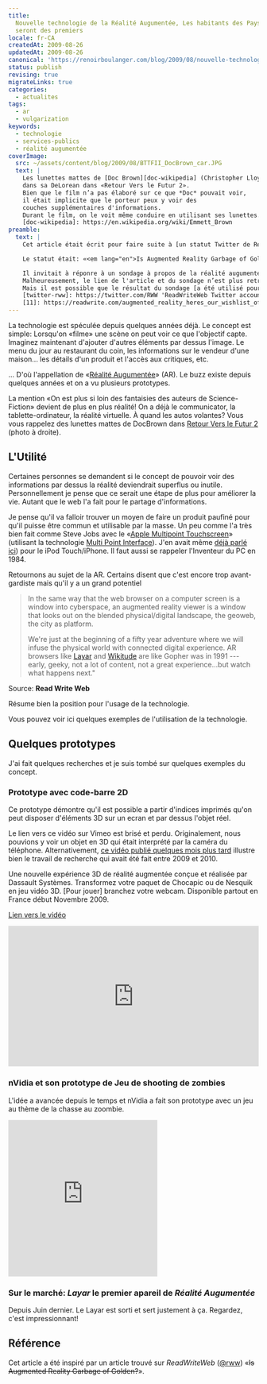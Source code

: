 ```yaml
---
title:
  Nouvelle technologie de la Réalité Augumentée, Les habitants des Pays Bas
  seront des premiers
locale: fr-CA
createdAt: 2009-08-26
updatedAt: 2009-08-26
canonical: 'https://renoirboulanger.com/blog/2009/08/nouvelle-technologie-de-la-realite-augumentee-les-habitants-des-pays-bas-seront-des-premiers/'
status: publish
revising: true
migrateLinks: true
categories:
  - actualites
tags:
  - ar
  - vulgarization
keywords:
  - technologie
  - services-publics
  - réalité augumentée
coverImage:
  src: ~/assets/content/blog/2009/08/BTTFII_DocBrown_car.JPG
  text: |
    Les lunettes mattes de [Doc Brown][doc-wikipedia] (Christopher Lloyd)
    dans sa DeLorean dans «Retour Vers le Futur 2».
    Bien que le film n’a pas élaboré sur ce que *Doc* pouvait voir,
    il était implicite que le porteur peux y voir des
    couches supplémentaires d'informations.
    Durant le film, on le voit même conduire en utilisant ses lunettes.
    [doc-wikipedia]: https://en.wikipedia.org/wiki/Emmett_Brown
preamble:
  text: |
    Cet article était écrit pour faire suite à [un statut Twitter de ReadWriteWeb][twitter-rww], publié en Août 2009. (lien vers le statut n'était pas inclus dans cet article).

    Le statut était: «<em lang="en">Is Augmented Reality Garbage of Golden?</em>»

    Il invitait à réponre à un sondage à propos de la réalité augumentée, si c'est une mode passagère («<span lang="en">Garbage</span>») ou s'il y a un potentiel («<span lang="en">Golden</span>»).
    Malheureusement, le lien de l'article et du sondage n’est plus retrouvable.
    Mais il est possible que le résultat du sondage [a été utilisé pour cet article][11].
    [twitter-rww]: https://twitter.com/RWW 'ReadWriteWeb Twitter account'
    [11]: https://readwrite.com/augmented_reality_heres_our_wishlist_of_apps_whats/ 'Article dated on 2009-06-25 titled: Augmented Reality. Here’s Our Wishlist of Apps, What’s On Yours?'
---
```

<!--
migrateLinks:
  external: 8
  waybackMachine:
  - fr.wikipedia.org
  - hrmpf.com
  - en.wikipedia.org
  - layar.eu
  - www.wikitude.org
  - www.dailymotion.com
  - twitter.com
  - readwrite.com
-->

La technologie est spéculée depuis quelques années déjà. Le concept est simple:
Lorsqu'on «filme» une scène on peut voir ce que l'objectif capte. Imaginez
maintenant d'ajouter d'autres éléments par dessus l'image. Le menu du jour au
restaurant du coin, les informations sur le vendeur d'une maison... les détails
d'un produit et l'accès aux critiques, etc.

... D'où l'appellation de «[Réalité Augumentée][1]» (AR). Le buzz existe depuis
quelques années et on a vu plusieurs prototypes.

La mention «On est plus si loin des fantaisies des auteurs de Science-Fiction»
devient de plus en plus réalité! On a déjà le communicator, la
tablette-ordinateur, la réalité virtuelle. À quand les autos volantes? Vous vous
rappelez des lunettes mattes de DocBrown dans [Retour Vers le Futur 2][2] (photo
à droite).

## L'Utilité

Certaines personnes se demandent si le concept de pouvoir voir des informations
par dessus la réalité deviendrait superflus ou inutile. Personnellement je pense
que ce serait une étape de plus pour améliorer la vie. Autant que le web l'a
fait pour le partage d'informations.

Je pense qu'il va falloir trouver un moyen de faire un produit paufiné pour
qu'il puisse être commun et utilisable par la masse. Un peu comme l'a très bien
fait comme Steve Jobs avec le «[Apple Multipoint Touchscreen][3]» (utilisant la
technologie [Multi Point Interface][4]). J'en avait même [déjà parlé ici][5])
pour le iPod Touch/iPhone. Il faut aussi se rappeler l'Inventeur du PC en 1984\.

Retournons au sujet de la AR. Certains disent que c'est encore trop
avant-gardiste mais qu'il y a un grand potentiel

> In the same way that the web browser on a computer screen is a window into
> cyberspace, an augmented reality viewer is a window that looks out on the
> blended physical/digital landscape, the geoweb, the city as platform.
>
> We're just at the beginning of a fifty year adventure where we will infuse the
> physical world with connected digital experience. AR browsers like [Layar][6]
> and [Wikitude][7] are like Gopher was in 1991 --- early, geeky, not a lot of
> content, not a great experience...but watch what happens next."

Source: **Read Write Web**

Résume bien la position pour l'usage de la technologie.

Vous pouvez voir ici quelques exemples de l'utilisation de la technologie.

## Quelques prototypes

J'ai fait quelques recherches et je suis tombé sur quelques exemples du concept.

### Prototype avec code-barre 2D

Ce prototype démontre qu'il est possible a partir d'indices imprimés qu'on peut
disposer d'éléments 3D sur un ecran et par dessus l'objet réel.

<!-- #XXX from app-alert-box to rb-notice-box -->
<app-alert-box alert-type="warn" title="Lien perdu">

Le lien vers ce vidéo sur Vimeo est brisé et perdu. Originalement, nous pouvions
y voir un objet en 3D qui était interprété par la caméra du téléphone.
Alternativement, [ce vidéo publié quelques mois plus tard][xc863i] illustre bien
le travail de recherche qui avait été fait entre 2009 et 2010.

</app-alert-box>

<app-image src="~/assets/content/blog/2009/08/dailymotion-xc863i.png" figcaption=" ">

Une nouvelle expérience 3D de réalité augmentée conçue et réalisée par Dassault Systèmes. Transformez votre paquet de Chocapic ou de Nesquik en jeu vidéo 3D. [Pour jouer] branchez votre webcam. Disponible partout en France début Novembre 2009.

[Lien vers le vidéo][xc863i]

</app-image>

<div style="position:relative;padding-bottom:56.25%;height:0;overflow:hidden;">
<!--#TODO-Video-Lazy-Load-->
<iframe style="width:100%;height:100%;position:absolute;left:0px;top:0px;overflow:hidden" frameborder="0" type="text/html" src="https://www.dailymotion.com/embed/video/xc863i" width="100%" height="100%" allowfullscreen > </iframe>
</div>

[xc863i]:
  https://www.dailymotion.com/video/xc863i
  'Expérience de Réalité augmentée par Dassault Systèmes'

### nVidia et son prototype de Jeu de shooting de zombies

L'idée a avancée depuis le temps et nVidia a fait son prototype avec un jeu au
thème de la chasse au zoombie.

<!--#TODO-Video-Lazy-Load-->
<iframe height="315" src="https://www.youtube.com/embed/cNu4CluFOcw" frameborder="0" allow="accelerometer; autoplay; clipboard-write; encrypted-media; gyroscope; picture-in-picture" allowfullscreen></iframe>

### Sur le marché: _Layar_ le premier apareil de _Réalité Augumentée_

Depuis Juin dernier. Le Layar est sorti et sert justement à ça. Regardez, c'est
impressionnant!

## Référence

Cet article a été inspiré par un article trouvé sur _ReadWriteWeb_ ([@rww][10])
«~~Is Augmented Reality Garbage of Golden?~~».

[1]: https://fr.wikipedia.org/wiki/R%C3%A9alit%C3%A9_augment%C3%A9e
[2]: https://fr.wikipedia.org/wiki/Retour_vers_le_futur
[3]: http://hrmpf.com/wordpress/48/new-apple-patents/
[4]: https://en.wikipedia.org/wiki/Multi_Point_Interface
[5]: /blog/2007/01/le-futur-du-pc/
[6]: http://layar.eu/
[7]: http://www.wikitude.org/
[8]: https://www.dailymotion.com/swf/x4cwdb_realite-augmentee_tech
[9]: https://www.dailymotion.com/shadows_44
[10]: https://twitter.com/RWW
